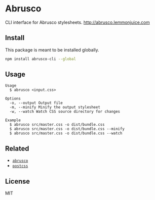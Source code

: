 # Abrusco

CLI interface for Abrusco stylesheets. <http://abrusco.lemmonjuice.com>

## Install

This package is meant to be installed globally.

```sh
npm install abrusco-cli --global
```

## Usage

```
Usage
  $ abrusco <input.css>

Options
  -o, --output Output file
  -m, --minify Minify the output stylesheet
  -w, --watch Watch CSS source directory for changes

Example
  $ abrusco src/master.css -o dist/bundle.css
  $ abrusco src/master.css -o dist/bundle.css --minify
  $ abrusco src/master.css -o dist/bundle.css --watch
```

## Related

- [`abrusco`](https://github.com/lemmon/abrusco)
- [`postcss`](https://github.com/postcss/postcss)

## License

MIT

